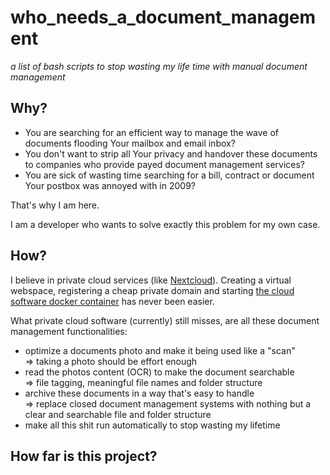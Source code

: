 # who_needs_a_document_management
_a list of bash scripts to stop wasting my life time with manual document management_

Why?
---------

 - You are searching for an efficient way to manage the wave of documents flooding Your mailbox and email inbox?
 - You don't want to strip all Your privacy and handover these documents to companies who provide payed document management services?
 - You are sick of wasting time searching for a bill, contract or document Your postbox was annoyed with in 2009?

That's why I am here.

I am a developer who wants to solve exactly this problem for my own case.

How?
---------

I believe in private cloud services (like [Nextcloud](https://nextcloud.com/)). Creating a virtual webspace, registering a cheap private domain and starting [the cloud software docker container](https://hub.docker.com/_/nextcloud) has never been easier.

What private cloud software (currently) still misses, are all these document management functionalities:

 - optimize a documents photo and make it being used like a "scan"   
=> taking a photo should be effort enough
 - read the photos content (OCR) to make the document searchable  
=> file tagging, meaningful file names and folder structure
 - archive these documents in a way that's easy to handle  
=> replace closed document management systems with nothing but a clear and searchable file and folder structure
 - make all this shit run automatically to stop wasting my lifetime

How far is this project?
---------------------------

